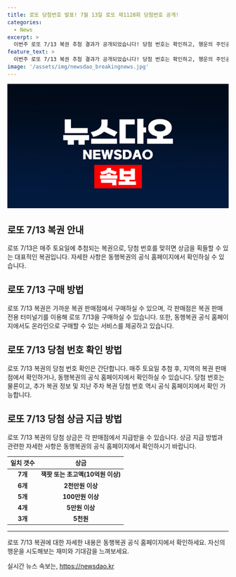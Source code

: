 ```yaml
---
title: 로또 당첨번호 발표! 7월 13일 로또 제1128회 당첨번호 공개!
categories:
  - News
excerpt: >
  이번주 로또 7/13 복권 추첨 결과가 공개되었습니다! 당첨 번호는 확인하고, 행운의 주인공이 될 기회를 놓치지 마세요. 자세한 내용은 동행복권 홈페이지에서 확인하세요. www.dhlottery.co.kr
feature_text: >
  이번주 로또 7/13 복권 추첨 결과가 공개되었습니다! 당첨 번호는 확인하고, 행운의 주인공이 될 기회를 놓치지 마세요. 자세한 내용은 동행복권 홈페이지에서 확인하세요. www.dhlottery.co.kr
image: '/assets/img/newsdao_breakingnews.jpg'
---
```


<p><img src="/assets/img/newsdao_breakingnews.jpg" alt="pcversion 속보" /></p>

<h2 data-ke-size="size26">로또 7/13 복권 안내</h2>

<p data-ke-size="size16">로또 7/13은 매주 토요일에 추첨되는 복권으로, 당첨 번호를 맞히면 상금을 획들할 수 있는 대표적인 복권입니다. 자세한 사항은 동행복권의 공식 홈페이지에서 확인하실 수 있습니다. </p>

<h2 data-ke-size="size24">로또 7/13 구매 방법</h2>

<p data-ke-size="size16">로또 7/13 복권은 가까운 복권 판매점에서 구매하실 수 있으며, 각 판매점은 복권 판매 전용 터미널기를 이용해 로또 7/13을 구매하실 수 있습니다. 또한, 동행복권 공식 홈페이지에서도 온라인으로 구매할 수 있는 서비스를 제공하고 있습니다.</p>

<h2 data-ke-size="size24">로또 7/13 당첨 번호 확인 방법</h2>

<p data-ke-size="size16">로또 7/13 복권의 당첨 번호 확인은 간단합니다. 매주 토요일 추첨 후, 지역의 복권 판매점에서 확인하거나, 동행복권의 공식 홈페이지에서 확인하실 수 있습니다. 당첨 번호는 물론이고, 추가 복권 정보 및 지난 주차 복권 당첨 번호 역시 공식 홈페이지에서 확인 가능합니다.</p>

<h2 data-ke-size="size24">로또 7/13 당첨 상금 지급 방법</h2>

<p data-ke-size="size16">로또 7/13 복권의 당첨 상금은 각 판매점에서 지급받을 수 있습니다. 상금 지급 방법과 관련한 자세한 사항은 동행복권의 공식 홈페이지에서 확인하시기 바랍니다.</p>

<table>
    <thead>
        <tr>
            <th>일치 갯수</th>
            <th>상금</th>
        </tr>
    </thead>
    <tbody>
        <tr>
            <td style="text-align: center; height: 17px;"><b>7개</b></td>
            <td style="text-align: center; height: 17px;"><b>잭팟 또는 초고액(10억원 이상)</b></td>
        </tr>
        <tr>
            <td style="text-align: center; height: 17px;"><b>6개</b></td>
            <td style="text-align: center; height: 17px;"><b>2천만원 이상</b></td>
        </tr>
        <tr>
            <td style="text-align: center; height: 17px;"><b>5개</b></td>
            <td style="text-align: center; height: 17px;"><b>100만원 이상</b></td>
        </tr>
        <tr>
            <td style="text-align: center; height: 17px;"><b>4개</b></td>
            <td style="text-align: center; height: 17px;"><b>5만원 이상</b></td>
        </tr>
        <tr>
            <td style="text-align: center; height: 17px;"><b>3개</b></td>
            <td style="text-align: center; height: 17px;"><b>5천원</b></td>
        </tr>
    </tbody>
</table>

<hr>

<p data-ke-size="size16">로또 7/13 복권에 대한 자세한 내용은 동행복권 공식 홈페이지에서 확인하세요. 자신의 행운을 시도해보는 재미와 기대감을 느껴보세요.</p>
실시간 뉴스 속보는, <a href="https://newsdao.kr" rel="dofollow">https://newsdao.kr</a>


